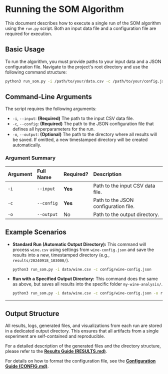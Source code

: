 # Running the SOM Algorithm

This document describes how to execute a single run of the SOM algorithm using the `run.py` script. Both an input data file and a configuration file are required for execution.

## Basic Usage

To run the algorithm, you must provide paths to your input data and a JSON configuration file. Navigate to the project's root directory and use the following command structure:

```bash
python3 run_som.py -i /path/to/your/data.csv -c /path/to/your/config.json
```

## Command-Line Arguments

The script requires the following arguments:

*   `-i`, `--input`: **(Required)** The path to the input CSV data file.
*   `-c`, `--config`: **(Required)** The path to the JSON configuration file that defines all hyperparameters for the run.
*   `-o`, `--output`: **(Optional)** The path to the directory where all results will be saved. If omitted, a new timestamped directory will be created automatically.

### Argument Summary

| Argument | Full Name | Required? | Description |
| :--- | :--- | :--- | :--- |
| `-i` | `--input` | **Yes** | Path to the input CSV data file. |
| `-c` | `--config` | **Yes** | Path to the JSON configuration file. |
| `-o` | `--output` | No | Path to the output directory. |

## Example Scenarios

- **Standard Run (Automatic Output Directory):**
  This command will process `wine.csv` using settings from `wine-config.json` and save the results into a new, timestamped directory (e.g., `results/20240918_103000/`).

  ```bash
  python3 run_som.py -i data/wine.csv -c config/wine-config.json
  ```

- **Run with a Specified Output Directory:**
  This command does the same as above, but saves all results into the specific folder `my-wine-analysis/`.

  ```bash
  python3 run_som.py -i data/wine.csv -c config/wine-config.json -o results/my-wine-analysis
  ```

---

## Output Structure

All results, logs, generated files, and visualizations from each run are stored in a dedicated output directory. This ensures that all artifacts from a single experiment are self-contained and reproducible.

For a detailed description of the generated files and the directory structure, please refer to the **[Results Guide (RESULTS.md)](../RESULTS.md)**.

For details on how to format the configuration file, see the **[Configuration Guide (CONFIG.md)](./CONFIG.md)**.